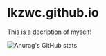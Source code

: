 # lkzwc.github.io
This is a decription of myself!

![Anurag's GitHub stats](https://github-readme-stats.vercel.app/api?lkzwc=anuraghazra&show_icons=true&theme=radical)


